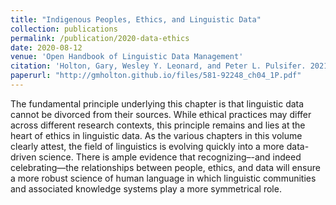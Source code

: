 ```yaml
---
title: "Indigenous Peoples, Ethics, and Linguistic Data"
collection: publications
permalink: /publication/2020-data-ethics
date: 2020-08-12
venue: 'Open Handbook of Linguistic Data Management'
citation: 'Holton, Gary, Wesley Y. Leonard, and Peter L. Pulsifer. 2021. People, ethics, and data. Open Handbook of Linguistic Data Management, ed. by Andrea Berez-Kroeker, Bradley McDonnell, Eve Koller, and Lauren Collister. Cambridbge: MIT Press.'
paperurl: "http://gmholton.github.io/files/581-92248_ch04_1P.pdf"
---
```


The fundamental principle underlying this chapter is that linguistic data cannot be divorced from their sources. While ethical practices may differ across different research contexts, this principle remains and lies at the heart of ethics in linguistic data. As the various chapters in this volume clearly attest, the field of linguistics is evolving quickly into a more data-driven science. There is ample evidence that recognizing–-and indeed celebrating—the relationships between people, ethics, and data will ensure a more robust science of human language in which linguistic communities and associated knowledge systems play a more symmetrical role.
